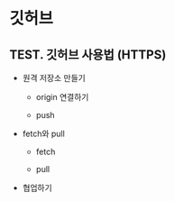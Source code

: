 # 깃허브
## TEST. 깃허브 사용법 (HTTPS)

- 원격 저장소 만들기

  - origin 연결하기

  - push

- fetch와 pull

  - fetch 
  
  - pull

- 협업하기

